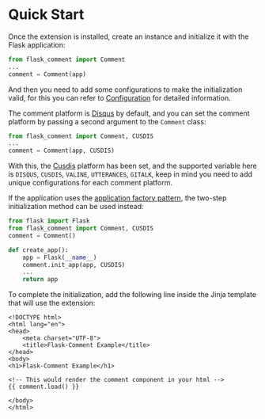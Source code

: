 # Quick Start

Once the extension is installed, create an instance and initialize it with the
Flask application:

```py
from flask_comment import Comment
...
comment = Comment(app)
```

And then you need to add some configurations to make the initialization valid, for this you can refer to [Configuration](configuration.md) for detailed information.

The comment platform is [Disqus](https://disqus.com) by default, and you can set the comment platform by passing a second argument to the `Comment` class:

```py
from flask_comment import Comment, CUSDIS
...
comment = Comment(app, CUSDIS)
```

With this, the [Cusdis](https://cusdis.com) platform has been set, and the supported variable here is `DISQUS`, `CUSDIS`, `VALINE`, `UTTERANCES`, `GITALK`, keep in mind you need to add unique configurations for each comment platform.

If the application uses the [application factory pattern](https://flask.palletsprojects.com/en/latest/patterns/appfactories/),
the two-step initialization method can be used instead:

```py
from flask import Flask
from flask_comment import Comment, CUSDIS
comment = Comment()

def create_app():
    app = Flask(__name__)
    comment.init_app(app, CUSDIS)
    ...
    return app
```

To complete the initialization, add the following line inside the Jinja template that will use the extension:

```jinja
<!DOCTYPE html>
<html lang="en">
<head>
    <meta charset="UTF-8">
    <title>Flask-Comment Example</title>
</head>
<body>
<h1>Flask-Comment Example</h1>

<!-- This would render the comment component in your html -->
{{ comment.load() }}

</body>
</html>
```
